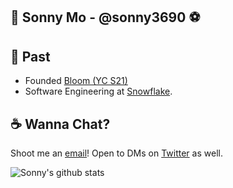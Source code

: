 
## 👋 Sonny Mo - @sonny3690 ⚽

## 🌟 Past 
- Founded [Bloom (YC S21)](https://bloomapp.com)
- Software Engineering at [Snowflake](https://www.snowflake.com).

## ☕ Wanna Chat? 
Shoot me an [email](mailto:sonny3690@gmail.com)! Open to DMs on [Twitter](https://twitter.com/sonny3690) as well.

![Sonny's github stats](https://github-readme-stats.vercel.app/api?username=sonny3690&show_icons=true&count_private=true)

<!--
**sonny3690/sonny3690** is a ✨ _special_ ✨ repository because its `README.md` (this file) appears on your GitHub profile.

Here are some ideas to get you started:

- 🔭 I’m currently working on ...
- 🌱 I’m currently learning ...
- 👯 I’m looking to collaborate on ...
- 🤔 I’m looking for help with ...
- 💬 Ask me about ...
- 📫 How to reach me: ...
- 😄 Pronouns: ...
- ⚡ Fun fact: ...
-->
